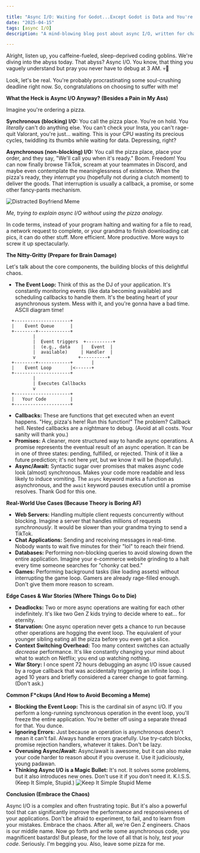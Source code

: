 ```yaml
---

title: "Async I/O: Waiting for Godot...Except Godot is Data and You're on a Deadline"
date: "2025-04-15"
tags: [async I/O]
description: "A mind-blowing blog post about async I/O, written for chaotic Gen Z engineers. Prepare for existential dread and surprisingly useful knowledge."

---
```


Alright, listen up, you caffeine-fueled, sleep-deprived coding goblins. We're diving into the abyss today. That abyss? Async I/O. You know, that thing you vaguely understand but pray you never have to debug at 3 AM. 💀🙏

Look, let's be real. You're probably procrastinating some soul-crushing deadline right now. So, congratulations on choosing to suffer with me!

**What the Heck is Async I/O Anyway? (Besides a Pain in My Ass)**

Imagine you're ordering a pizza.

**Synchronous (blocking) I/O:** You call the pizza place. You're on hold. You *literally* can't do anything else. You can't check your Insta, you can't rage-quit Valorant, you're just… waiting. This is your CPU wasting its precious cycles, twiddling its thumbs while waiting for data. Depressing, right?

**Asynchronous (non-blocking) I/O:** You call the pizza place, place your order, and they say, "We'll call you when it's ready." Boom. Freedom! You can now finally browse TikTok, scream at your teammates in Discord, and maybe even contemplate the meaninglessness of existence. When the pizza's ready, they *interrupt* you (hopefully not during a clutch moment) to deliver the goods. That interruption is usually a callback, a promise, or some other fancy-pants mechanism.

![Distracted Boyfriend Meme](https://i.imgflip.com/30b1gx.jpg)

*Me, trying to explain async I/O without using the pizza analogy.*

In code terms, instead of your program halting and waiting for a file to read, a network request to complete, or your grandma to finish downloading cat pics, it can do other stuff. More efficient. More productive. More ways to screw it up spectacularly.

**The Nitty-Gritty (Prepare for Brain Damage)**

Let's talk about the core components, the building blocks of this delightful chaos.

*   **The Event Loop:** Think of this as the DJ of your application. It's constantly monitoring events (like data becoming available) and scheduling callbacks to handle them. It's the beating heart of your asynchronous system. Mess with it, and you're gonna have a bad time. ASCII diagram time!

```
  +---------------------+
  |    Event Queue      |
  +--------+------------+
          |
          |  Event triggers  +----------+
          |  (e.g., data    |   Event  |
          |  available)     | Handler  |
          v                +----------+
  +--------+------------+       |
  |    Event Loop       |<------+
  +---------------------+
          |
          | Executes Callbacks
          v
  +---------------------+
  |   Your Code         |
  +---------------------+
```

*   **Callbacks:** These are functions that get executed when an event happens. "Hey, pizza's here! Run this function!" The problem? Callback hell. Nested callbacks are a nightmare to debug. (Avoid at all costs. Your sanity will thank you.)
*   **Promises:** A cleaner, more structured way to handle async operations. A promise represents the eventual result of an async operation. It can be in one of three states: pending, fulfilled, or rejected. Think of it like a future prediction; it's not here *yet*, but we know it will be (hopefully).
*   **Async/Await:** Syntactic sugar over promises that makes async code look (almost) synchronous. Makes your code more readable and less likely to induce vomiting. The `async` keyword marks a function as asynchronous, and the `await` keyword pauses execution until a promise resolves. Thank God for this one.

**Real-World Use Cases (Because Theory is Boring AF)**

*   **Web Servers:** Handling multiple client requests concurrently without blocking. Imagine a server that handles millions of requests *synchronously*. It would be slower than your grandma trying to send a TikTok.
*   **Chat Applications:** Sending and receiving messages in real-time. Nobody wants to wait five minutes for their "lol" to reach their friend.
*   **Databases:** Performing non-blocking queries to avoid slowing down the entire application. Imagine your e-commerce website grinding to a halt every time someone searches for "chonky cat bed."
*   **Games:** Performing background tasks (like loading assets) without interrupting the game loop. Gamers are already rage-filled enough. Don't give them more reason to scream.

**Edge Cases & War Stories (Where Things Go to Die)**

*   **Deadlocks:** Two or more async operations are waiting for each other indefinitely. It's like two Gen Z kids trying to decide where to eat... for eternity.
*   **Starvation:** One async operation never gets a chance to run because other operations are hogging the event loop. The equivalent of your younger sibling eating all the pizza before you even get a slice.
*   **Context Switching Overhead:** Too many context switches can actually *decrease* performance. It's like constantly changing your mind about what to watch on Netflix; you end up watching nothing.
*   **War Story:** I once spent 72 hours debugging an async I/O issue caused by a rogue callback that was accidentally triggering an infinite loop. I aged 10 years and briefly considered a career change to goat farming. (Don't ask.)

**Common F*ckups (And How to Avoid Becoming a Meme)**

*   **Blocking the Event Loop:** This is the cardinal sin of async I/O. If you perform a long-running synchronous operation in the event loop, you'll freeze the entire application. You're better off using a separate thread for that. You dunce.
*   **Ignoring Errors:** Just because an operation is asynchronous doesn't mean it can't fail. Always handle errors gracefully. Use try-catch blocks, promise rejection handlers, whatever it takes. Don't be lazy.
*   **Overusing Async/Await:** Async/await is awesome, but it can also make your code harder to reason about if you overuse it. Use it judiciously, young padawan.
*   **Thinking Async I/O is a Magic Bullet:** It's not. It solves some problems, but it also introduces new ones. Don't use it if you don't need it. K.I.S.S. (Keep It Simple, Stupid.)
![Keep It Simple Stupid Meme](https://imgflip.com/i/2r9j6w)

**Conclusion (Embrace the Chaos)**

Async I/O is a complex and often frustrating topic. But it's also a powerful tool that can significantly improve the performance and responsiveness of your applications. Don't be afraid to experiment, to fail, and to learn from your mistakes. Embrace the chaos. After all, we're Gen Z engineers. Chaos is our middle name. Now go forth and write some asynchronous code, you magnificent bastards! But please, for the love of all that is holy, *test your code*. Seriously. I'm begging you. Also, leave some pizza for me.

